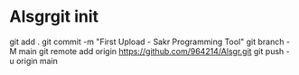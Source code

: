 # Alsgrgit init
git add .
git commit -m "First Upload - Sakr Programming Tool"
git branch -M main
git remote add origin https://github.com/964214/Alsgr.git
git push -u origin main